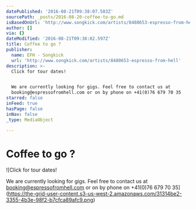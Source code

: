 ```yaml
---
datePublished: '2016-08-21T09:38:07.583Z'
sourcePath: _posts/2016-08-20-coffee-to-go.md
isBasedOnUrl: 'http://www.songkick.com/artists/8480653-espresso-from-hell'
author: []
via: {}
dateModified: '2016-08-21T09:38:02.597Z'
title: Coffee to go ?
publisher:
  name: EFH - Songkick
  url: 'http://www.songkick.com/artists/8480653-espresso-from-hell'
description: >-
  Click for tour dates!


  We are currently looking for gigs. Feel free to contact us at
  booking@espressofromhell.com or on by phone on +41(0)76 679 70 35
starred: false
inFeed: true
hasPage: false
inNav: false
_type: MediaObject

---
```

# Coffee to go ?
![Click for tour dates!

We are currently looking for gigs. Feel free to contact us at booking@espressofromhell.com or on by phone on +41(0)76 679 70 35](https://the-grid-user-content.s3-us-west-2.amazonaws.com/31314be2-3355-4b3e-98f2-b7cfca89afc9.png)